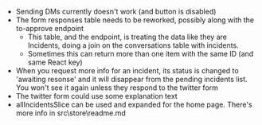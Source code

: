 - Sending DMs currently doesn't work (and button is disabled)
- The form responses table needs to be reworked, possibly along with the to-approve endpoint
  - This table, and the endpoint, is treating the data like they are Incidents, doing a join on the conversations table with incidents.
  - Sometimes this can return more than one item with the same ID (and same React key)
- When you request more info for an incident, its status is changed to 'awaiting resonse' and it will disappear from the pending incidents list. You won't see it again unless they respond to the twitter form
- The twitter form could use some explanation text
- allIncidentsSlice can be used and expanded for the home page. There's more info in src\store\readme.md
